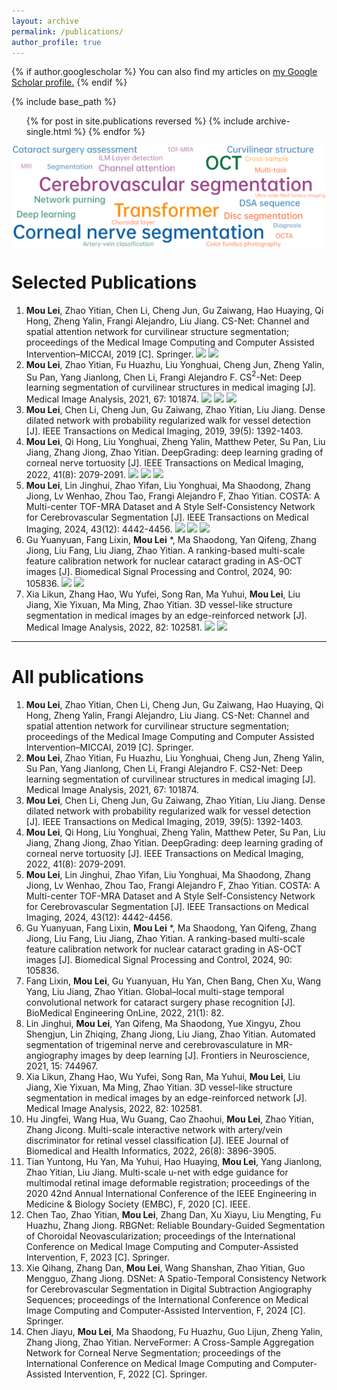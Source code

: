 ```yaml
---
layout: archive
permalink: /publications/
author_profile: true
---
```


{% if author.googlescholar %}
  You can also find my articles on <u><a href="{{author.googlescholar}}">my Google Scholar profile</a>.</u>
{% endif %}

{% include base_path %}

<ul>{% for post in site.publications reversed %}
    {% include archive-single.html %}
  {% endfor %}</ul>

<p align="center">
 <img width="500px" src="../images/topic.png" align="center" alt="Publications" />
</p>

# Selected Publications

1. **Mou Lei**, Zhao Yitian, Chen Li, Cheng Jun, Gu Zaiwang, Hao Huaying, Qi Hong, Zheng Yalin, Frangi Alejandro, Liu Jiang. CS-Net: Channel and spatial attention network for curvilinear structure segmentation; proceedings of the Medical Image Computing and Computer Assisted Intervention–MICCAI, 2019 [C]. Springer. [![](https://img.shields.io/badge/Paper-blue)](https://link.springer.com/chapter/10.1007/978-3-030-32239-7_80) [![](https://img.shields.io/badge/Code-orange)](https://github.com/iMED-Lab/CS-Net)
2. **Mou Lei**, Zhao Yitian, Fu Huazhu, Liu Yonghuai, Cheng Jun, Zheng Yalin, Su Pan, Yang Jianlong, Chen Li, Frangi Alejandro F. CS$^2$-Net: Deep learning segmentation of curvilinear structures in medical imaging [J]. Medical Image Analysis, 2021, 67: 101874. [![](https://img.shields.io/badge/Paper-blue)](https://www.sciencedirect.com/science/article/abs/pii/S1361841520302383) [![](https://img.shields.io/badge/Code-orange)](https://github.com/iMED-Lab/CS-Net) [![](https://img.shields.io/badge/Dataset-CORN-red)](https://zenodo.org/records/12776091)
3. **Mou Lei**, Chen Li, Cheng Jun, Gu Zaiwang, Zhao Yitian, Liu Jiang. Dense dilated network with probability regularized walk for vessel detection [J]. IEEE Transactions on Medical Imaging, 2019, 39(5): 1392-1403.
4. **Mou Lei**, Qi Hong, Liu Yonghuai, Zheng Yalin, Matthew Peter, Su Pan, Liu Jiang, Zhang Jiong, Zhao Yitian. DeepGrading: deep learning grading of corneal nerve tortuosity [J]. IEEE Transactions on Medical Imaging, 2022, 41(8): 2079-2091. [![](https://img.shields.io/badge/Paper-blue)](https://ieeexplore.ieee.org/document/9729201) [![](https://img.shields.io/badge/Code-orange)](https://github.com/iMED-Lab/TortuosityGrading) [![](https://img.shields.io/badge/Dataset-CORN--1500-red)](https://zenodo.org/records/12776091)
5. **Mou Lei**, Lin Jinghui, Zhao Yifan, Liu Yonghuai, Ma Shaodong, Zhang Jiong, Lv Wenhao, Zhou Tao, Frangi Alejandro F, Zhao Yitian. COSTA: A Multi-center TOF-MRA Dataset and A Style Self-Consistency Network for Cerebrovascular Segmentation [J]. IEEE Transactions on Medical Imaging, 2024, 43(12): 4442-4456. [![](https://img.shields.io/badge/Paper-blue)](https://ieeexplore.ieee.org/document/10599360) [![](https://img.shields.io/badge/Code-orange)](https://github.com/iMED-Lab/COSTA) [![](https://img.shields.io/badge/Dataset-COSTA-red)](https://zenodo.org/records/11025761)
6. Gu Yuanyuan, Fang Lixin, **Mou Lei** *, Ma Shaodong, Yan Qifeng, Zhang Jiong, Liu Fang, Liu Jiang, Zhao Yitian. A ranking-based multi-scale feature calibration network for nuclear cataract grading in AS-OCT images [J]. Biomedical Signal Processing and Control, 2024, 90: 105836.  [![](https://img.shields.io/badge/Paper-blue)](https://www.sciencedirect.com/science/article/abs/pii/S1746809423012697) [![](https://img.shields.io/badge/Code-orange)](https://github.com/iMED-Lab/MFCNet)
7. Xia Likun, Zhang Hao, Wu Yufei, Song Ran, Ma Yuhui, **Mou Lei**, Liu Jiang, Xie Yixuan, Ma Ming, Zhao Yitian. 3D vessel-like structure segmentation in medical images by an edge-reinforced network [J]. Medical Image Analysis, 2022, 82: 102581. [![](https://img.shields.io/badge/Paper-blue)](https://www.sciencedirect.com/science/article/abs/pii/S1361841522002201) [![](https://img.shields.io/badge/Code-orange)](https://github.com/iMED-Lab/ER-Net)

---

# All publications

1. **Mou Lei**, Zhao Yitian, Chen Li, Cheng Jun, Gu Zaiwang, Hao Huaying, Qi Hong, Zheng Yalin, Frangi Alejandro, Liu Jiang. CS-Net: Channel and spatial attention network for curvilinear structure segmentation; proceedings of the Medical Image Computing and Computer Assisted Intervention–MICCAI, 2019 [C]. Springer.
2. **Mou Lei**, Zhao Yitian, Fu Huazhu, Liu Yonghuai, Cheng Jun, Zheng Yalin, Su Pan, Yang Jianlong, Chen Li, Frangi Alejandro F. CS2-Net: Deep learning segmentation of curvilinear structures in medical imaging [J]. Medical Image Analysis, 2021, 67: 101874.
3. **Mou Lei**, Chen Li, Cheng Jun, Gu Zaiwang, Zhao Yitian, Liu Jiang. Dense dilated network with probability regularized walk for vessel detection [J]. IEEE Transactions on Medical Imaging, 2019, 39(5): 1392-1403.
4. **Mou Lei**, Qi Hong, Liu Yonghuai, Zheng Yalin, Matthew Peter, Su Pan, Liu Jiang, Zhang Jiong, Zhao Yitian. DeepGrading: deep learning grading of corneal nerve tortuosity [J]. IEEE Transactions on Medical Imaging, 2022, 41(8): 2079-2091.
5. **Mou Lei**, Lin Jinghui, Zhao Yifan, Liu Yonghuai, Ma Shaodong, Zhang Jiong, Lv Wenhao, Zhou Tao, Frangi Alejandro F, Zhao Yitian. COSTA: A Multi-center TOF-MRA Dataset and A Style Self-Consistency Network for Cerebrovascular Segmentation [J]. IEEE Transactions on Medical Imaging, 2024, 43(12): 4442-4456.
6. Gu Yuanyuan, Fang Lixin, **Mou Lei** *, Ma Shaodong, Yan Qifeng, Zhang Jiong, Liu Fang, Liu Jiang, Zhao Yitian. A ranking-based multi-scale feature calibration network for nuclear cataract grading in AS-OCT images [J]. Biomedical Signal Processing and Control, 2024, 90: 105836.
7. Fang Lixin, **Mou Lei**, Gu Yuanyuan, Hu Yan, Chen Bang, Chen Xu, Wang Yang, Liu Jiang, Zhao Yitian. Global–local multi-stage temporal convolutional network for cataract surgery phase recognition [J]. BioMedical Engineering OnLine, 2022, 21(1): 82.
8. Lin Jinghui, **Mou Lei**, Yan Qifeng, Ma Shaodong, Yue Xingyu, Zhou Shengjun, Lin Zhiqing, Zhang Jiong, Liu Jiang, Zhao Yitian. Automated segmentation of trigeminal nerve and cerebrovasculature in MR-angiography images by deep learning [J]. Frontiers in Neuroscience, 2021, 15: 744967.
9. Xia Likun, Zhang Hao, Wu Yufei, Song Ran, Ma Yuhui, **Mou Lei**, Liu Jiang, Xie Yixuan, Ma Ming, Zhao Yitian. 3D vessel-like structure segmentation in medical images by an edge-reinforced network [J]. Medical Image Analysis, 2022, 82: 102581.
10. Hu Jingfei, Wang Hua, Wu Guang, Cao Zhaohui, **Mou Lei**, Zhao Yitian, Zhang Jicong. Multi-scale interactive network with artery/vein discriminator for retinal vessel classification [J]. IEEE Journal of Biomedical and Health Informatics, 2022, 26(8): 3896-3905.
11. Tian Yuntong, Hu Yan, Ma Yuhui, Hao Huaying, **Mou Lei**, Yang Jianlong, Zhao Yitian, Liu Jiang. Multi-scale u-net with edge guidance for multimodal retinal image deformable registration; proceedings of the 2020 42nd Annual International Conference of the IEEE Engineering in Medicine & Biology Society (EMBC), F, 2020 [C]. IEEE.
12. Chen Tao, Zhao Yitian, **Mou Lei**, Zhang Dan, Xu Xiayu, Liu Mengting, Fu Huazhu, Zhang Jiong. RBGNet: Reliable Boundary-Guided Segmentation of Choroidal Neovascularization; proceedings of the International Conference on Medical Image Computing and Computer-Assisted Intervention, F, 2023 [C]. Springer.
13. Xie Qihang, Zhang Dan, **Mou Lei**, Wang Shanshan, Zhao Yitian, Guo Mengguo, Zhang Jiong. DSNet: A Spatio-Temporal Consistency Network for Cerebrovascular Segmentation in Digital Subtraction Angiography Sequences; proceedings of the International Conference on Medical Image Computing and Computer-Assisted Intervention, F, 2024 [C]. Springer.
14. Chen Jiayu, **Mou Lei**, Ma Shaodong, Fu Huazhu, Guo Lijun, Zheng Yalin, Zhang Jiong, Zhao Yitian. NerveFormer: A Cross-Sample Aggregation Network for Corneal Nerve Segmentation; proceedings of the International Conference on Medical Image Computing and Computer-Assisted Intervention, F, 2022 [C]. Springer.

